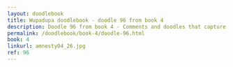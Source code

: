 ```yaml
---
layout: doodlebook
title: Wupadupa doodlebook - doodle 96 from book 4
description: Doodle 96 from book 4 - Comments and doodles that capture the essence of this event  
permalink: /doodlebook/book-4/doodle-96.html
book: 4
linkurl: amnesty04_26.jpg
ref: 96
---	  
```

																																																																							